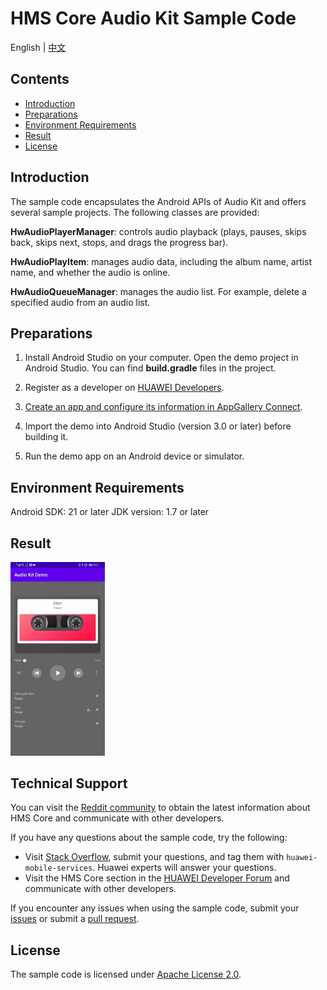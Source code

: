 ﻿# HMS Core Audio Kit Sample Code

English | [中文](README_ZH.md)

## Contents

 * [Introduction](#Introduction)
 * [Preparations](#Preparations)
 * [Environment Requirements](#Environment-Requirements)
 * [Result](#Result)
 * [License](#License)

## Introduction
The sample code encapsulates the Android APIs of Audio Kit and offers several sample projects. The following classes are provided:

**HwAudioPlayerManager**: controls audio playback (plays, pauses, skips back, skips next, stops, and drags the progress bar).

**HwAudioPlayItem**: manages audio data, including the album name, artist name, and whether the audio is online.

**HwAudioQueueManager**: manages the audio list. For example, delete a specified audio from an audio list.
	
## Preparations

1. Install Android Studio on your computer. Open the demo project in Android Studio. You can find **build.gradle** files in the project.

2. Register as a developer on [HUAWEI Developers](https://developer.huawei.com/consumer/en/?ha_source=hms1).

3. [Create an app and configure its information in AppGallery Connect](https://developer.huawei.com/consumer/en/doc/development/Media-Guides/config-agc-0000001050709636?ha_source=hms1).

4. Import the demo into Android Studio (version 3.0 or later) before building it.

5. Run the demo app on an Android device or simulator.
	
## Environment Requirements
Android SDK: 21 or later
JDK version: 1.7 or later

## Result
<img src="audio.gif" width=30% > 

## Technical Support
You can visit the [Reddit community](https://www.reddit.com/r/HuaweiDevelopers/) to obtain the latest information about HMS Core and communicate with other developers.

If you have any questions about the sample code, try the following:
- Visit [Stack Overflow](https://stackoverflow.com/questions/tagged/huawei-mobile-services?tab=Votes), submit your questions, and tag them with `huawei-mobile-services`. Huawei experts will answer your questions.
- Visit the HMS Core section in the [HUAWEI Developer Forum](https://forums.developer.huawei.com/forumPortal/en/home?fid=0101187876626530001?ha_source=hms1) and communicate with other developers.

If you encounter any issues when using the sample code, submit your [issues](https://github.com/HMS-Core/hms-audio-demo/issues) or submit a [pull request](https://github.com/HMS-Core/hms-audio-demo/pulls).

##  License
The sample code is licensed under [Apache License 2.0](http://www.apache.org/licenses/LICENSE-2.0).
